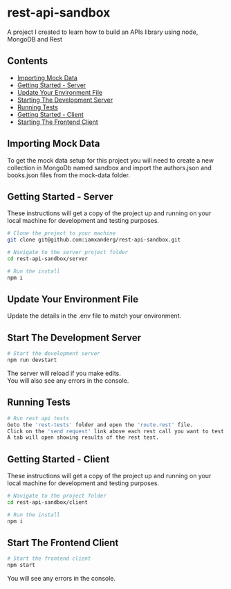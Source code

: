# rest-api-sandbox

A project I created to learn how to build an APIs library using node, MongoDB and Rest

## Contents

- [Importing Mock Data](#importing-mock-data)
- [Getting Started - Server](#getting-started---server)
- [Update Your Environment File](#update-your-environment-file)
- [Starting The Development Server](#starting-the-development-server)
- [Running Tests](#running-tests)
- [Getting Started - Client](#getting-started---client)
- [Starting The Frontend Client](#start-the-frontend-client)

## Importing Mock Data

To get the mock data setup for this project you will need to create a new collection in MongoDb named sandbox and import
the authors.json and books.json files from the mock-data folder.

## Getting Started - Server

These instructions will get a copy of the project up and running on your local machine for development and testing purposes.

```bash
# Clone the project to your machine
git clone git@github.com:iamxanderg/rest-api-sandbox.git

# Navigate to the server project folder
cd rest-api-sandbox/server

# Run the install
npm i
```

## Update Your Environment File

Update the details in the .env file to match your environment.

## Start The Development Server

```bash
# Start the development server
npm run devstart
```

The server will reload if you make edits.\
You will also see any errors in the console.

## Running Tests

```bash
# Run rest api tests
Goto the 'rest-tests' folder and open the 'route.rest' file.
Click on the 'send request' link above each rest call you want to test.
A tab will open showing results of the rest test.
```

## Getting Started - Client

These instructions will get a copy of the project up and running on your local machine for development and testing purposes.

```bash
# Navigate to the project folder
cd rest-api-sandbox/client

# Run the install
npm i
```

## Start The Frontend Client

```bash
# Start the frontend client
npm start
```

You will see any errors in the console.
